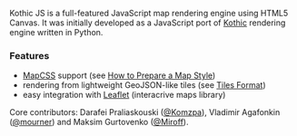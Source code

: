 Kothic JS is a full-featured JavaScript map rendering engine using HTML5 Canvas. It was initially developed as a JavaScript port of [Kothic](http://wiki.openstreetmap.org/wiki/Kothic) rendering engine written in Python. 

### Features

* [MapCSS](http://wiki.openstreetmap.org/wiki/MapCSS/0.2) support (see [How to Prepare a Map Style](https://github.com/kothic/kothic-js/wiki/How-to-prepare-map-style))
* rendering from lightweight GeoJSON-like tiles (see [Tiles Format](https://github.com/kothic/kothic-js/wiki/Tiles-format))
* easy integration with [Leaflet](http://leaflet.cloudmade.com) (interacrive maps library)

Core contributors: Darafei Praliaskouski ([@Komzpa](https://github.com/Komzpa)), Vladimir Agafonkin ([@mourner](https://github.com/mourner)) and Maksim Gurtovenko ([@Miroff](https://github.com/Miroff)).